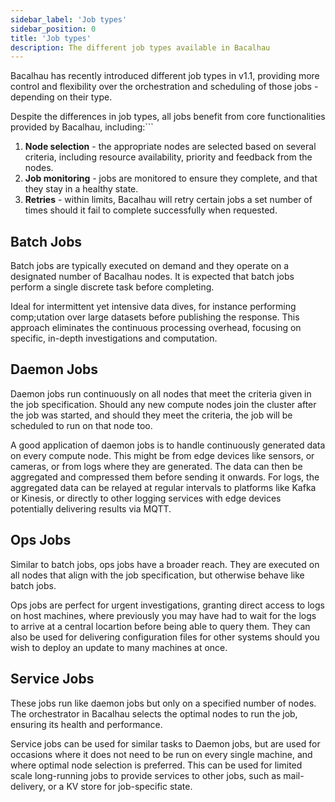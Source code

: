 ```yaml
---
sidebar_label: 'Job types'
sidebar_position: 0
title: 'Job types'
description: The different job types available in Bacalhau
---
```


Bacalhau has recently introduced different job types in v1.1,
providing more control and flexibility over the orchestration and scheduling of those jobs - depending on their type.

Despite the differences in job types, all jobs benefit from core functionalities provided by Bacalhau, including:```

1. **Node selection** - the appropriate nodes are selected based on several criteria, including resource availability, priority and feedback from the nodes.
2. **Job monitoring** - jobs are monitored to ensure they complete, and that they stay in a healthy state.  
3. **Retries** - within limits, Bacalhau will retry certain jobs a set number of times should it fail to complete successfully when requested.


## Batch Jobs

Batch jobs are typically executed on demand and they operate on a designated number of Bacalhau nodes.  It is expected that batch jobs perform a single discrete task before completing. 

Ideal for intermittent yet intensive data dives, for instance performing comp;utation over large datasets before publishing the response.  This approach eliminates the continuous processing overhead, focusing on specific, in-depth investigations and computation.

## Daemon Jobs

Daemon jobs run continuously on all nodes that meet the criteria given in the job specification. Should any new compute nodes join the cluster after the job was started, and should they meet the criteria, the job will be scheduled to run on that node too. 

A good application of daemon jobs is to handle continuously generated data on every compute node.  This might be from edge devices like sensors, or cameras, or from logs where they are generated. The data can then be aggregated and compressed them before sending it onwards.  For logs, the aggregated data can be relayed at regular intervals to platforms like Kafka or Kinesis, or directly to other logging services with edge devices potentially delivering results via MQTT. 

## Ops Jobs

Similar to batch jobs, ops jobs have a broader reach. They are executed on all nodes that align with the job specification, but otherwise behave like batch jobs.

Ops jobs are perfect for urgent investigations, granting direct access to logs on host machines, where previously you may have had to wait for the logs to arrive at a central locartion before being able to query them. They can also be used for delivering configuration files for other systems should you wish to deploy an update to many machines at once. 

## Service Jobs

These jobs run like daemon jobs but only on a specified number of nodes. The orchestrator in Bacalhau selects the optimal nodes to run the job, ensuring its health and performance.

Service jobs can be used for similar tasks to Daemon jobs, but are used for occasions where it does not need to be run on every single machine, and where optimal node selection is preferred. This can be used for limited scale long-running jobs to provide services to other jobs, such as mail-delivery, or a KV store for job-specific state.